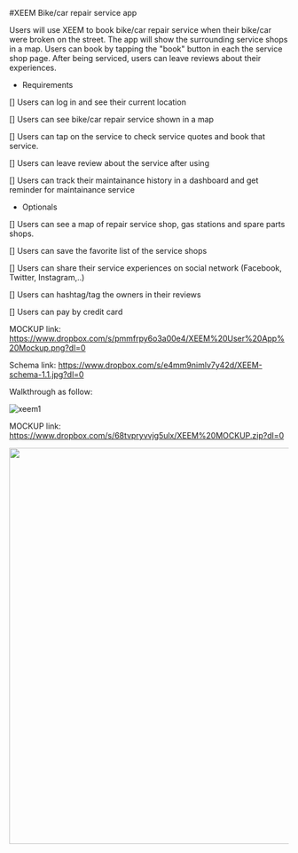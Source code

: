 #XEEM
Bike/car repair service app

Users will use XEEM to book bike/car repair service when their bike/car were broken on the street. The app will show the surrounding service shops in a map. Users can book by tapping the "book" button in each the service shop page. After being serviced, users can leave reviews about their experiences.

* Requirements

[] Users can log in and see their current location

[] Users can see bike/car repair service shown in a map

[] Users can tap on the service to check service quotes and book that service.

[] Users can leave review about the service after using 

[] Users can track their maintainance history in a dashboard and get reminder for maintainance service


* Optionals

[] Users can see a map of repair service shop, gas stations and spare parts shops.

[] Users can save the favorite list of the service shops

[] Users can share their service experiences on social network (Facebook, Twitter, Instagram,..)

[] Users can hashtag/tag the owners in their reviews
 
[] Users can pay by credit card

MOCKUP link: https://www.dropbox.com/s/pmmfrpy6o3a00e4/XEEM%20User%20App%20Mockup.png?dl=0

Schema link: https://www.dropbox.com/s/e4mm9nimlv7y42d/XEEM-schema-1.1.jpg?dl=0

Walkthrough as follow:

![xeem1](https://cloud.githubusercontent.com/assets/14104944/11768083/aa6a3236-a1f4-11e5-9af4-5f7393d1189d.gif)

MOCKUP link: https://www.dropbox.com/s/68tvpryvvjg5ulx/XEEM%20MOCKUP.zip?dl=0

<img src="/Users/lethanhtan/XEEM/XEEM.gif" width=795 height=714 >
